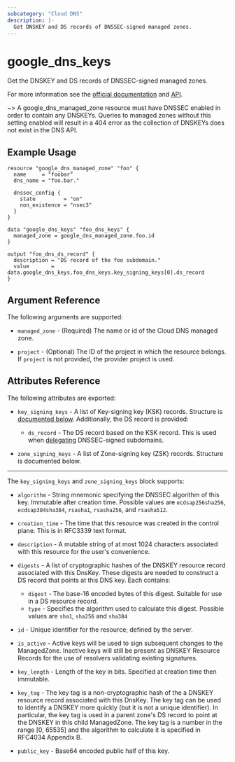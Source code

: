 ```yaml
---
subcategory: "Cloud DNS"
description: |-
  Get DNSKEY and DS records of DNSSEC-signed managed zones.
---
```


# google_dns_keys

Get the DNSKEY and DS records of DNSSEC-signed managed zones.

For more information see the
[official documentation](https://cloud.google.com/dns/docs/dnskeys/)
and [API](https://cloud.google.com/dns/docs/reference/v1/dnsKeys).

~> A google_dns_managed_zone resource must have DNSSEC enabled in order
to contain any DNSKEYs. Queries to managed zones without this setting
enabled will result in a 404 error as the collection of DNSKEYs does
not exist in the DNS API.

## Example Usage

```hcl
resource "google_dns_managed_zone" "foo" {
  name     = "foobar"
  dns_name = "foo.bar."

  dnssec_config {
    state         = "on"
    non_existence = "nsec3"
  }
}

data "google_dns_keys" "foo_dns_keys" {
  managed_zone = google_dns_managed_zone.foo.id
}

output "foo_dns_ds_record" {
  description = "DS record of the foo subdomain."
  value       = data.google_dns_keys.foo_dns_keys.key_signing_keys[0].ds_record
}
```

## Argument Reference

The following arguments are supported:

* `managed_zone` - (Required) The name or id of the Cloud DNS managed zone.

* `project` - (Optional) The ID of the project in which the resource belongs. If `project` is not provided, the provider project is used.

## Attributes Reference

The following attributes are exported:

* `key_signing_keys` - A list of Key-signing key (KSK) records. Structure is [documented below](#nested_key_signing_keys). Additionally, the DS record is provided:

  * `ds_record` - The DS record based on the KSK record. This is used when [delegating](https://cloud.google.com/dns/docs/dnssec-advanced#subdelegation) DNSSEC-signed subdomains.

* `zone_signing_keys` - A list of Zone-signing key (ZSK) records. Structure is documented below.

---

<a name="nested_key_signing_keys"></a>The `key_signing_keys` and `zone_signing_keys` block supports:

  * `algorithm` - String mnemonic specifying the DNSSEC algorithm of this key. Immutable after creation time. Possible values are `ecdsap256sha256`, `ecdsap384sha384`, `rsasha1`, `rsasha256`, and `rsasha512`.

  * `creation_time` - The time that this resource was created in the control plane. This is in RFC3339 text format.

  * `description` - A mutable string of at most 1024 characters associated with this resource for the user's convenience.

  * `digests` - A list of cryptographic hashes of the DNSKEY resource record associated with this DnsKey. These digests are needed to construct a DS record that points at this DNS key. Each contains:
    - `digest` - The base-16 encoded bytes of this digest. Suitable for use in a DS resource record.
    - `type` - Specifies the algorithm used to calculate this digest. Possible values are `sha1`, `sha256` and `sha384`

  * `id` - Unique identifier for the resource; defined by the server.

  * `is_active` - Active keys will be used to sign subsequent changes to the ManagedZone. Inactive keys will still be present as DNSKEY Resource Records for the use of resolvers validating existing signatures.

  * `key_length` - Length of the key in bits. Specified at creation time then immutable.

  * `key_tag` - The key tag is a non-cryptographic hash of the a DNSKEY resource record associated with this DnsKey. The key tag can be used to identify a DNSKEY more quickly (but it is not a unique identifier). In particular, the key tag is used in a parent zone's DS record to point at the DNSKEY in this child ManagedZone. The key tag is a number in the range [0, 65535] and the algorithm to calculate it is specified in RFC4034 Appendix B.

  * `public_key` - Base64 encoded public half of this key.
